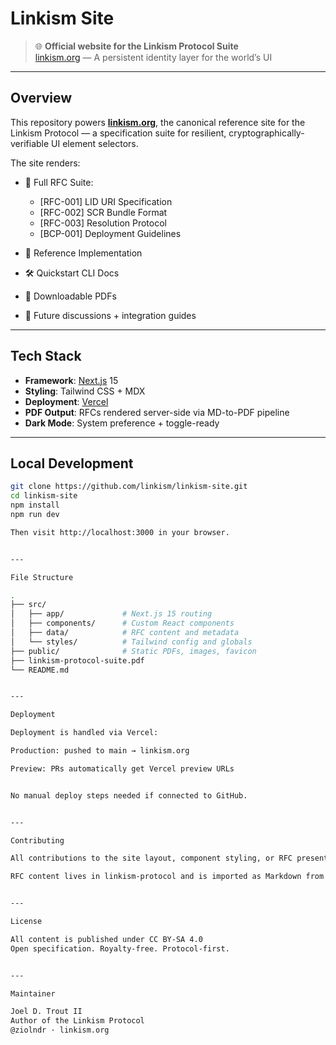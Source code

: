 # Linkism Site

> 🌐 **Official website for the Linkism Protocol Suite**  
> [linkism.org](https://linkism.org) — A persistent identity layer for the world’s UI

---

## Overview

This repository powers [**linkism.org**](https://linkism.org), the canonical reference site for the Linkism Protocol — a specification suite for resilient, cryptographically-verifiable UI element selectors.

The site renders:

- 📘 Full RFC Suite:  
  - [RFC-001] LID URI Specification  
  - [RFC-002] SCR Bundle Format  
  - [RFC-003] Resolution Protocol  
  - [BCP-001] Deployment Guidelines

- 🧪 Reference Implementation  
- 🛠 Quickstart CLI Docs  
- 📄 Downloadable PDFs  
- 🧵 Future discussions + integration guides

---

## Tech Stack

- **Framework**: [Next.js](https://nextjs.org/) 15  
- **Styling**: Tailwind CSS + MDX  
- **Deployment**: [Vercel](https://vercel.com/)  
- **PDF Output**: RFCs rendered server-side via MD-to-PDF pipeline  
- **Dark Mode**: System preference + toggle-ready  

---

## Local Development

```bash
git clone https://github.com/linkism/linkism-site.git
cd linkism-site
npm install
npm run dev

Then visit http://localhost:3000 in your browser.


---

File Structure

.
├── src/
│   ├── app/             # Next.js 15 routing
│   ├── components/      # Custom React components
│   ├── data/            # RFC content and metadata
│   └── styles/          # Tailwind config and globals
├── public/              # Static PDFs, images, favicon
├── linkism-protocol-suite.pdf
└── README.md


---

Deployment

Deployment is handled via Vercel:

Production: pushed to main → linkism.org

Preview: PRs automatically get Vercel preview URLs


No manual deploy steps needed if connected to GitHub.


---

Contributing

All contributions to the site layout, component styling, or RFC presentation can be submitted as pull requests.

RFC content lives in linkism-protocol and is imported as Markdown from there.


---

License

All content is published under CC BY-SA 4.0
Open specification. Royalty-free. Protocol-first.


---

Maintainer

Joel D. Trout II
Author of the Linkism Protocol
@ziolndr · linkism.org

